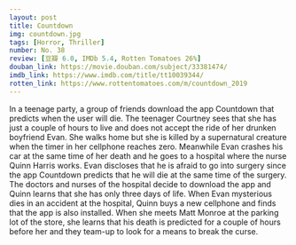 ```yaml
---
layout: post 
title: Countdown
img: countdown.jpg
tags: [Horror, Thriller]
number: No. 38
review: [豆瓣 6.0, IMDb 5.4, Rotten Tomatoes 26%]
douban_link: https://movie.douban.com/subject/33381474/
imdb_link: https://www.imdb.com/title/tt10039344/
rotten_link: https://www.rottentomatoes.com/m/countdown_2019
---
```


In a teenage party, a group of friends download the app Countdown that predicts when the user will die. The teenager Courtney sees that she has just a couple of hours to live and does not accept the ride of her drunken boyfriend Evan. She walks home but she is killed by a supernatural creature when the timer in her cellphone reaches zero. Meanwhile Evan crashes his car at the same time of her death and he goes to a hospital where the nurse Quinn Harris works. Evan discloses that he is afraid to go into surgery since the app Countdown predicts that he will die at the same time of the surgery. The doctors and nurses of the hospital decide to download the app and Quinn learns that she has only three days of life. When Evan mysterious dies in an accident at the hospital, Quinn buys a new cellphone and finds that the app is also installed. When she meets Matt Monroe at the parking lot of the store, she learns that his death is predicted for a couple of hours before her and they team-up to look for a means to break the curse.